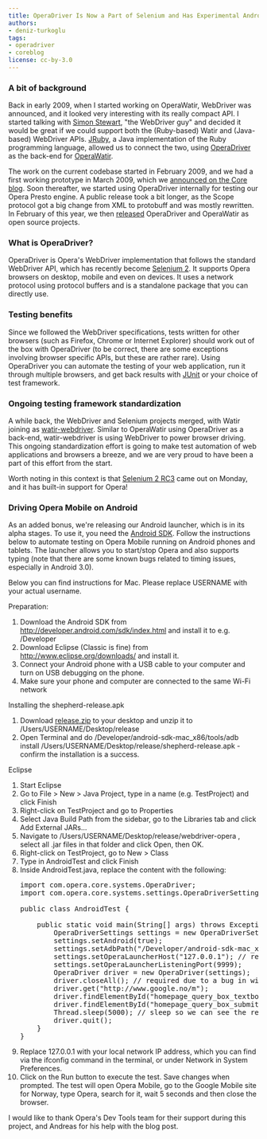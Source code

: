 ```yaml
---
title: OperaDriver Is Now a Part of Selenium and Has Experimental Android Support
authors:
- deniz-turkoglu
tags:
- operadriver
- coreblog
license: cc-by-3.0
---
```


<h3>A bit of background</h3>

<p>Back in early 2009, when I started working on OperaWatir, WebDriver was announced, and it looked very interesting with its really compact API. I started talking with <a href="http://twitter.com/#!/shs96c">Simon Stewart</a>, &quot;the WebDriver guy&quot; and decided it would be great if we could support both the (Ruby-based) Watir and (Java-based) WebDriver APIs. <a href="http://jruby.org/">JRuby</a>, a Java implementation of the Ruby programming language, allowed us to connect the two, using <a href="http://www.opera.com/developer/tools/operadriver/">OperaDriver</a> as the back-end for <a href="http://www.opera.com/developer/tools/operawatir/">OperaWatir</a>.</p>

<p>The work on the current codebase started in February 2009, and we had a first working prototype in March 2009, which we <a href="http://my.opera.com/core/blog/2009/03/06/test-automation-with-operawatir">announced on the Core blog</a>. Soon thereafter, we started using OperaDriver internally for testing our Opera Presto engine. A public release took a bit longer, as the Scope protocol got a big change from XML to protobuff and was mostly rewritten. In February of this year, we then <a href="http://www.opera.com/press/releases/2011/02/09/">released</a> OperaDriver and OperaWatir as open source projects.</p>

<h3>What is OperaDriver?</h3>

<p>OperaDriver is Opera&#39;s WebDriver implementation that follows the standard WebDriver API, which has recently become <a href="http://code.google.com/p/selenium/">Selenium 2</a>. It supports Opera browsers on desktop, mobile and even on devices. It uses a network protocol using protocol buffers and is a standalone package that you can directly use.</p>

<h3>Testing benefits</h3>

<p>Since we followed the WebDriver specifications, tests written for other browsers (such as Firefox, Chrome or Internet Explorer) should work out of the box with OperaDriver (to be correct, there are some exceptions involving browser specific APIs, but these are rather rare). Using OperaDriver you can automate the testing of your web application, run it through multiple browsers, and get back results with <a href="http://junit.sourceforge.net/">JUnit</a> or your choice of test framework.</p>

<h3>Ongoing testing framework standardization</h3>

<p>A while back, the WebDriver and Selenium projects merged, with Watir joining as <a href="https://github.com/jarib/watir-webdriver">watir-webdriver</a>. Similar to OperaWatir using OperaDriver as a back-end, watir-webdriver is using WebDriver to power browser driving. This ongoing standardization effort is going to make test automation of web applications and browsers a breeze, and we are very proud to have been a part of this effort from the start.</p>

<p>Worth noting in this context is that <a href="http://code.google.com/p/selenium/downloads/list">Selenium 2 RC3</a> came out on Monday, and it has built-in support for Opera!</p>

<h3>Driving Opera Mobile on Android</h3>

<p>As an added bonus, we&#39;re releasing our Android launcher, which is in its alpha stages. To use it, you need the <a href="http://developer.android.com/sdk/index.html">Android SDK</a>. Follow the instructions below to automate testing on Opera Mobile running on Android phones and tablets. The launcher allows you to start/stop Opera and also supports typing (note that there are some known bugs related to timing issues, especially in Android 3.0).</p>

<p>Below you can find instructions for Mac. Please replace USERNAME with your actual username.</p>

Preparation:
<ol><li>Download the Android SDK from <a href="http://developer.android.com/sdk/index.html" target="_blank">http://developer.android.com/sdk/index.html</a> and install it to e.g. /Developer</li><li>Download Eclipse (Classic is fine) from <a href="http://www.eclipse.org/downloads/" target="_blank">http://www.eclipse.org/downloads/</a> and install it.</li><li>Connect your Android phone with a USB cable to your computer and turn on USB debugging on the phone.</li><li>Make sure your phone and computer are connected to the same Wi-Fi network</li></ol>


Installing the shepherd-release.apk
<ol><li>Download <a href="http://files.myopera.com/deniz/files/release.zip" target="_blank">release.zip</a> to your desktop and unzip it to /Users/USERNAME/Desktop/release</li><li>Open Terminal and do /Developer/android-sdk-mac_x86/tools/adb install /Users/USERNAME/Desktop/release/shepherd-release.apk - confirm the installation is a success.</li></ol>

Eclipse
<ol><li>Start Eclipse</li><li>Go to File &gt; New &gt; Java Project, type in a name (e.g. TestProject) and click Finish</li><li>Right-click on TestProject and go to Properties</li><li>Select Java Build Path from the sidebar, go to the Libraries tab and click Add External JARs...</li><li>Navigate to /Users/USERNAME/Desktop/release/webdriver-opera , select all .jar files in that folder and click Open, then OK.</li><li>Right-click on TestProject, go to New &gt; Class</li><li>Type in AndroidTest and click Finish</li><li>Inside AndroidTest.java, replace the content with the following:

<pre>
import com.opera.core.systems.OperaDriver;
import com.opera.core.systems.settings.OperaDriverSettings;

public class AndroidTest {

	public static void main(String[] args) throws Exception {
		OperaDriverSettings settings = new OperaDriverSettings();
		settings.setAndroid(true);
		settings.setAdbPath(&quot;/Developer/android-sdk-mac_x86/tools/adb&quot;);
		settings.setOperaLauncherHost(&quot;127.0.0.1&quot;); // replace with your current IP
		settings.setOperaLauncherListeningPort(9999);
		OperaDriver driver = new OperaDriver(settings);
		driver.closeAll(); // required due to a bug in window-manager
		driver.get(&quot;http://www.google.no/m&quot;);
		driver.findElementById(&quot;homepage_query_box_textbox&quot;).sendKeys(&quot;Opera&quot;);
		driver.findElementById(&quot;homepage_query_box_submit&quot;).click();
		Thread.sleep(5000); // sleep so we can see the results
		driver.quit();
	}
}
</pre></li><li>Replace 127.0.0.1 with your local network IP address, which you can find via the ifconfig command in the terminal, or under Network in System Preferences.</li><li>Click on the Run button to execute the test. Save changes when prompted. The test will open Opera Mobile, go to the Google Mobile site for Norway, type Opera, search for it, wait 5 seconds and then close the browser.</li></ol>

<p>I would like to thank Opera&#39;s Dev Tools team for their support during this project, and Andreas for his help with the blog post.</p>
